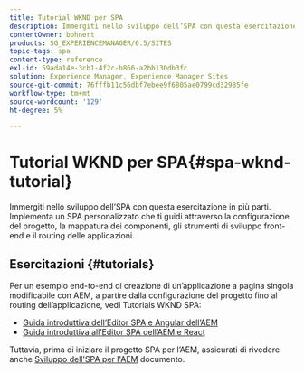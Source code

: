 ```yaml
---
title: Tutorial WKND per SPA
description: Immergiti nello sviluppo dell’SPA con questa esercitazione in più parti. Implementa un SPA personalizzato che ti guidi attraverso la configurazione del progetto, la mappatura dei componenti, gli strumenti di sviluppo front-end e il routing delle applicazioni.
contentOwner: bohnert
products: SG_EXPERIENCEMANAGER/6.5/SITES
topic-tags: spa
content-type: reference
exl-id: 59ada14e-3cb1-4f2c-b866-a2bb130db3fc
solution: Experience Manager, Experience Manager Sites
source-git-commit: 76fffb11c56dbf7ebee9f6805ae0799cd32985fe
workflow-type: tm+mt
source-wordcount: '129'
ht-degree: 5%

---
```


# Tutorial WKND per SPA{#spa-wknd-tutorial}

Immergiti nello sviluppo dell’SPA con questa esercitazione in più parti. Implementa un SPA personalizzato che ti guidi attraverso la configurazione del progetto, la mappatura dei componenti, gli strumenti di sviluppo front-end e il routing delle applicazioni.

## Esercitazioni {#tutorials}

Per un esempio end-to-end di creazione di un’applicazione a pagina singola modificabile con AEM, a partire dalla configurazione del progetto fino al routing dell’applicazione, vedi Tutorials WKND SPA:

* [Guida introduttiva dell’Editor SPA e Angular dell’AEM](https://experienceleague.adobe.com/docs/experience-manager-learn/getting-started-with-aem-headless/spa-editor/angular/overview.html)
* [Guida introduttiva all’Editor SPA dell’AEM e React](https://experienceleague.adobe.com/docs/experience-manager-learn/getting-started-with-aem-headless/spa-editor/react/overview.html)

Tuttavia, prima di iniziare il progetto SPA per l’AEM, assicurati di rivedere anche [Sviluppo dell&#39;SPA per l&#39;AEM](/help/sites-developing/spa-architecture.md) documento.

